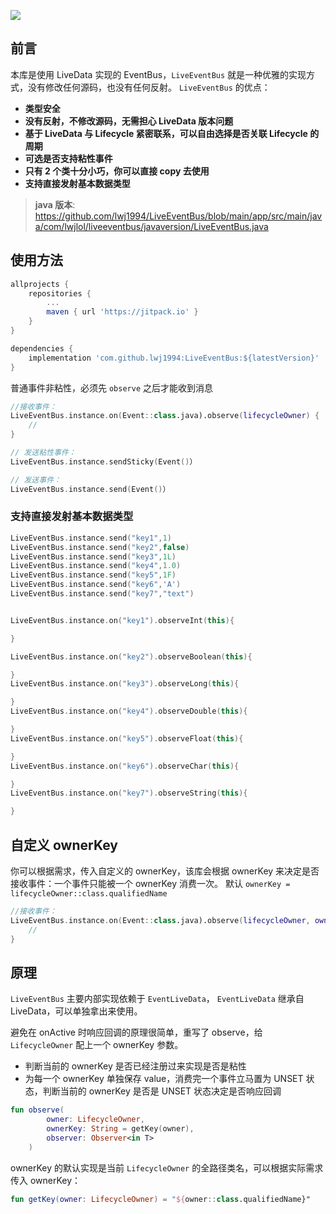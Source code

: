 [![](https://jitpack.io/v/lwj1994/LiveEventBus.svg)](https://jitpack.io/#lwj1994/LiveEventBus)

## 前言
本库是使用 LiveData 实现的 EventBus，`LiveEventBus` 就是一种优雅的实现方式，没有修改任何源码，也没有任何反射。
`LiveEventBus` 的优点：
* __类型安全__
* __没有反射，不修改源码，无需担心 LiveData 版本问题__
* __基于 LiveData 与 Lifecycle 紧密联系，可以自由选择是否关联 Lifecycle 的周期__
* __可选是否支持粘性事件__
* __只有 2 个类十分小巧，你可以直接 copy 去使用__
* __支持直接发射基本数据类型__

> __java 版本__:  https://github.com/lwj1994/LiveEventBus/blob/main/app/src/main/java/com/lwjlol/liveeventbus/javaversion/LiveEventBus.java

## 使用方法
```gradle
allprojects {
    repositories {
        ...
        maven { url 'https://jitpack.io' }
    }
}

dependencies {
    implementation 'com.github.lwj1994:LiveEventBus:${latestVersion}'
}
```


普通事件非粘性，必须先 `observe` 之后才能收到消息
```kotlin
//接收事件：
LiveEventBus.instance.on(Event::class.java).observe(lifecycleOwner) {
    //
}

// 发送粘性事件：
LiveEventBus.instance.sendSticky(Event()）

// 发送事件：
LiveEventBus.instance.send(Event()）

```

### 支持直接发射基本数据类型

```kotlin
LiveEventBus.instance.send("key1",1)
LiveEventBus.instance.send("key2",false)
LiveEventBus.instance.send("key3",1L)
LiveEventBus.instance.send("key4",1.0)
LiveEventBus.instance.send("key5",1F)
LiveEventBus.instance.send("key6",'A')
LiveEventBus.instance.send("key7","text")


LiveEventBus.instance.on("key1").observeInt(this){

}

LiveEventBus.instance.on("key2").observeBoolean(this){

}
LiveEventBus.instance.on("key3").observeLong(this){

}
LiveEventBus.instance.on("key4").observeDouble(this){

}
LiveEventBus.instance.on("key5").observeFloat(this){

}
LiveEventBus.instance.on("key6").observeChar(this){

}
LiveEventBus.instance.on("key7").observeString(this){

}
```

## 自定义 ownerKey
你可以根据需求，传入自定义的 ownerKey，该库会根据 ownerKey 来决定是否接收事件：一个事件只能被一个 ownerKey 消费一次。
默认 `ownerKey = lifecycleOwner::class.qualifiedName`
```kotlin
//接收事件：
LiveEventBus.instance.on(Event::class.java).observe(lifecycleOwner, ownerKey) {
    //
}
```



## 原理
`LiveEventBus` 主要内部实现依赖于 `EventLiveData`， `EventLiveData` 继承自 LiveData，可以单独拿出来使用。

避免在 onActive 时响应回调的原理很简单，重写了 observe，给 `LifecycleOwner` 配上一个 ownerKey 参数。
* 判断当前的 ownerKey 是否已经注册过来实现是否是粘性
* 为每一个 ownerKey 单独保存 value，消费完一个事件立马置为 UNSET 状态，判断当前的 ownerKey 是否是 UNSET 状态决定是否响应回调
```kotlin
fun observe(
        owner: LifecycleOwner,
        ownerKey: String = getKey(owner),
        observer: Observer<in T>
    )
```

ownerKey 的默认实现是当前 `LifecycleOwner` 的全路径类名，可以根据实际需求传入 ownerKey：
```kotlin
fun getKey(owner: LifecycleOwner) = "${owner::class.qualifiedName}"
```
